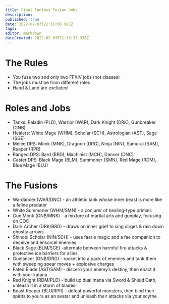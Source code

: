 ```yaml
---
title: Final Fantasy Fusion Jobs
description: 
published: true
date: 2022-02-03T21:16:06.981Z
tags: 
editor: markdown
dateCreated: 2022-02-03T21:13:37.378Z
---
```


# The Rules
* You fuse two and only two FFXIV jobs (not classes)
* The jobs must be from different roles
* Hand & Land are excluded

# Roles and Jobs

* Tanks: Paladin (PLD), Warrior (WAR), Dark Knight (DRK), Gunbreaker (GNB)
* Healers: White Mage (WHM), Scholar (SCH), Astrologian (AST), Sage (SGE)
* Melee DPS: Monk (MNK), Dragoon (DRG), Ninja (NIN), Samurai (SAM), Reaper (RPR)
* Ranged DPS: Bard (BRD), Machinist (MCH), Dancer (DNC)
* Caster DPS: Black Mage (BLM), Summoner (SMN), Red Mage (RDM), Blue Mage (BLU)

# The Fusions

- Wardancer (WAR/DNC) - an athletic tank whose inner beast is more like a feline predator
- White Summoner (WHM/SMN) - a conjurer of healing-type primals
- Gun Monk (GNB/MNK) - a mixture of martial arts and gunplay, focusing on CQC
-  Dark Archer (DRK/BRD) - draws on inner grief to sing dirges & rain down ghostly arrows
- Shinobi Scholar (NIN/SCH) - uses faerie magic and a fae companion to deceive and ensorcel enemies
- Black Sage (BLM/SGE) -alternate between harmful fire attacks & protective ice barriers for allies
- Gunlancer (GNB/DRG) - rocket into a pack of enemies and tank them with sweeping spear moves + explosive charges
- Fated Blade (AST/SAM) - discern your enemy’s destiny, then enact it with your katana
- Red Knight (RDM/PLD) - build up dual mana via Sword & Shield Oath, unleash it in a storm of blades!
- Beast Reaper (BLU/RPR) - defeat powerful monsters, then bind their spirits to yours as an avatar and unleash their attacks via your scythe